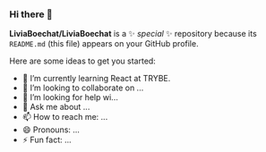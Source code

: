 ### Hi there 👋


**LiviaBoechat/LiviaBoechat** is a ✨ _special_ ✨ repository because its `README.md` (this file) appears on your GitHub profile.

Here are some ideas to get you started:

- 🌱 I’m currently learning React at TRYBE.
- 👯 I’m looking to collaborate on ...
- 🤔 I’m looking for help wi...
- 💬 Ask me about ...
- 📫 How to reach me: ...
- 😄 Pronouns: ...
- ⚡ Fun fact: ...

